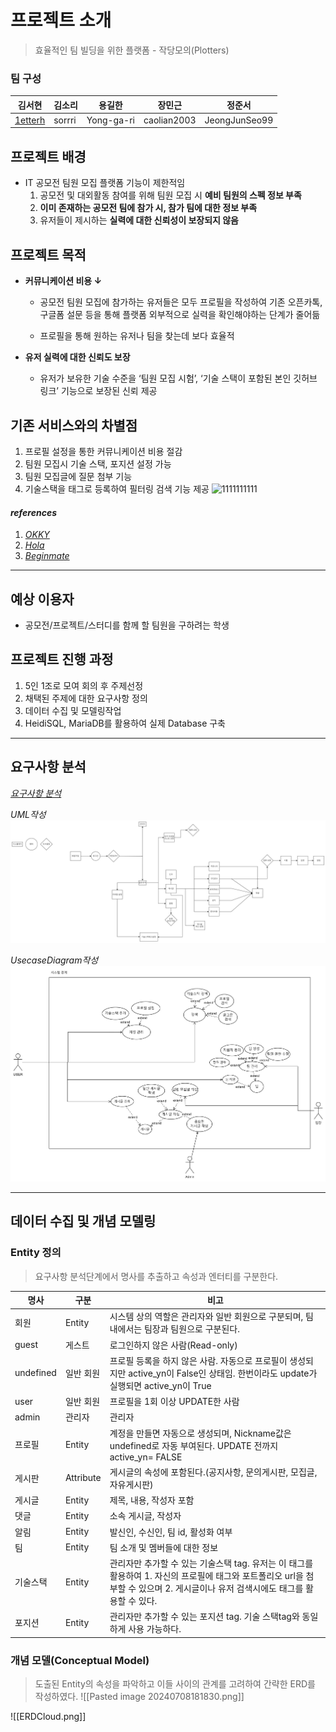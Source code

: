 
# 프로젝트 소개
> 효율적인 팀 빌딩을 위한 플랫폼 - 작당모의(Plotters)



### 팀 구성

| 김서현                                   | 김소리    | 용길한        | 장민근         | 정준서           |
| ------------------------------------- | ------ | ---------- | ----------- | ------------- |
| [1etterh](https://github.com/1etterh) | sorrri | Yong-ga-ri | caolian2003 | JeongJunSeo99 |

## 프로젝트 배경
- IT  공모전 팀원 모집 플랫폼 기능이 제한적임
    1. 공모전 및 대외활동 참여를 위해 팀원 모집 시 **예비 팀원의 스펙 정보 부족**
    2. **이미 존재하는 공모전 팀에 참가 시, 참가 팀에 대한 정보 부족**
    3. 유저들이 제시하는 **실력에 대한 신뢰성이 보장되지 않음**

## 프로젝트 목적
- **커뮤니케이션 비용 ↓**
    -   공모전 팀원 모집에 참가하는 유저들은 모두 프로필을 작성하여 기존 오픈카톡, 구글폼 설문 등을 통해 플랫폼 외부적으로 실력을 확인해야하는 단계가 줄어듦

    - 프로필을 통해 원하는 유저나 팀을 찾는데 보다 효율적
- **유저 실력에 대한 신뢰도 보장**

    - 유저가 보유한 기술 수준을 ‘팀원 모집 시험’, ‘기술 스택이 포함된 본인 깃허브 링크’ 기능으로  보장된 신뢰 제공

## 기존 서비스와의 차별점
1. 프로필 설정을 통한 커뮤니케이션 비용 절감
2. 팀원 모집시 기술 스택, 포지션 설정 가능
3. 팀원 모집글에 질문 첨부 기능
4. 기술스택을 태그로 등록하여 필터링 검색 기능 제공
   ![1111111111](https://github.com/1willcommit/jdme/assets/82440364/b87ce0f4-dcf8-414a-8a4e-3adeb13056e1)

#### _references_
1. [_OKKY_](https://okky.kr/)
2. [_Hola_](https://holaworld.io/)
3. [_Beginmate_](https://beginmate.com/)
---

## 예상 이용자
- 공모전/프로젝트/스터디를 함께 할 팀원을 구하려는 학생

## 프로젝트 진행 과정
1. 5인 1조로 모여 회의 후 주제선정
2. 채택된 주제에 대한 요구사항 정의
3. 데이터 수집 및 모델링작업
4. HeidiSQL, MariaDB를 활용하여 실제 Database 구축

---


## 요구사항 분석

[_요구사항 분석_](https://docs.google.com/spreadsheets/d/1kQ2-s_K4Ma4VO2P3hSHa7F0qFnhoF_lXNa2N63ZqfLA/edit?usp=sharing) </br>

_UML작성_
![](assets/flowchart.png)

_UsecaseDiagram작성_
![](assets/usecaseDiagram.png)

--- 

## 데이터 수집 및 개념 모델링

### Entity 정의
> 요구사항 분석단계에서 명사를 추출하고 속성과 엔터티를 구분한다.


| 명사        | 구분        | 비고                                                                                                          |
| --------- | --------- | ----------------------------------------------------------------------------------------------------------- |
| 회원        | Entity    | 시스템 상의 역할은 관리자와 일반 회원으로 구분되며, 팀 내에서는 팀장과 팀원으로 구분된다.                                                         |
| guest     | 게스트       | 로그인하지 않은 사람(Read-only)                                                                                      |
| undefined | 일반 회원     | 프로필 등록을 하지 않은 사람. 자동으로 프로필이 생성되지만 active_yn이 False인 상태임. 한번이라도 update가 실행되면 active_yn이 True                 |
| user      | 일반 회원     | 프로필을 1회 이상 UPDATE한 사람                                                                                       |
| admin     | 관리자       | 관리자                                                                                                         |
| 프로필       | Entity    | 계정을 만들면 자동으로 생성되며, Nickname값은 undefined로 자동 부여된다. UPDATE 전까지 active_yn= FALSE                               |
| 게시판       | Attribute | 게시글의 속성에 포함된다.(공지사항, 문의게시판, 모집글, 자유게시판)                                                                     |
| 게시글       | Entity    | 제목, 내용, 작성자 포함                                                                                              |
| 댓글        | Entity    | 소속 게시글, 작성자                                                                                                 |
| 알림        | Entity    | 발신인, 수신인, 팀 id, 활성화 여부                                                                                      |
| 팀         | Entity    | 팀 소개 및 멤버들에 대한 정보                                                                                           |
| 기술스택      | Entity    | 관리자만 추가할 수 있는 기술스택 tag. 유저는 이 태그를 활용하여 1. 자신의 프로필에 태그와 포트폴리오 url을 첨부할 수 있으며 2. 게시글이나 유저 검색시에도 태그를 활용할 수 있다. |
| 포지션       | Entity    | 관리자만 추가할 수 있는 포지션 tag. 기술 스택tag와 동일하게 사용 가능하다.                                                              |

### 개념 모델(Conceptual Model)
> 도출된 Entity의 속성을 파악하고 이들 사이의 관계를 고려하여 간략한 ERD를 작성하였다.
> ![[Pasted image 20240708181830.png]]

![[ERDCloud.png]]